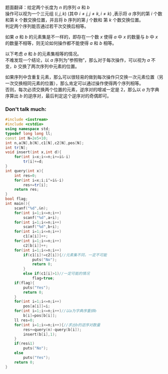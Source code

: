 题面翻译：给定两个长度为 $n$ 的序列 $a$ 和 $b$  
操作可以视为一个三元组 $(i,j,k)$ (其中 $i \neq j , j \neq k , i \neq k$) ,表示将 $a$ 序列的第 $i$ 个数和第 $k$ 个数交换位置，并且将 $b$ 序列的第 $j$ 个数和 第 $k$ 个数交换位置。  
判定两个序列能否通过若干次交换后相等。

如果 $a$ 和 $b$ 的元素集是不一样的，即存在一个数 $x$ 使得 $a$ 中 $x$ 的数量与 $b$ 中 $x$ 的数量不相等，则无论如何操作都不能使得 $a$ 和 $b$ 相等。


以下考虑 $a$ 和 $b$ 的元素集相等的情况。  
不难发现一个结论，以 $a$ 序列为“参照物”，那么对于每次操作，可以视为 $a$  不变，$b$ 交换了两次序列中元素的位置。

如果序列中含重复元素，那么可以很轻易的做到每次操作只交换一次元素位置（另一次交换相同元素的位置），那么肯定可以通过操作使得两个序列相等。  
否则，每次必须交换两个位置的元素，逆序对的增减一定是 $2$，那么以 $a$ 为字典序算出 $b$ 的逆序对，最后判定这个逆序对的奇偶即可。
### Don't talk much:
```cpp
#include <iostream>
#include <cstdio>
using namespace std;
typedef long long ll;
const int N=2e5+10;
int n,a[N],b[N],c1[N],c2[N],pos[N];
int tr[N];
void insert(int x,int d){
	for(int i=x;i<=n;i+=i&-i)
		tr[i]+=d;
}
int query(int x){
	int res=0;
	for(int i=x;i;i^=i&-i)
		res+=tr[i];
	return res;
}
bool flag;
int main(){
	scanf("%d",&n);
	for(int i=1;i<=n;i++)
		scanf("%d",a+i);
	for(int i=1;i<=n;i++)
		scanf("%d",b+i);
	for(int i=1;i<=n;i++)
		c1[a[i]]++;
	for(int i=1;i<=n;i++)
		c2[b[i]]++;
	for(int i=1;i<=n;i++)
		if(c1[i]!=c2[i]){//元素集不同，一定不可能
			puts("No");
			return 0;
		}
		else if(c1[i]>1)//一定可能的情况
			flag=true;
	if(flag){
		puts("Yes");
		return 0;
	}
	for(int i=1;i<=n;i++)
		pos[a[i]]=i;
	for(int i=1;i<=n;i++)//以a为字典序重排b
		b[i]=pos[b[i]];
	ll res=0;
	for(int i=1;i<=n;i++){//求出b的逆序对数量
		res+=query(n)-query(b[i]);
		insert(b[i],1);
	}
	if(res&1)
		puts("No");
	else
		puts("Yes");
	return 0;
}
```